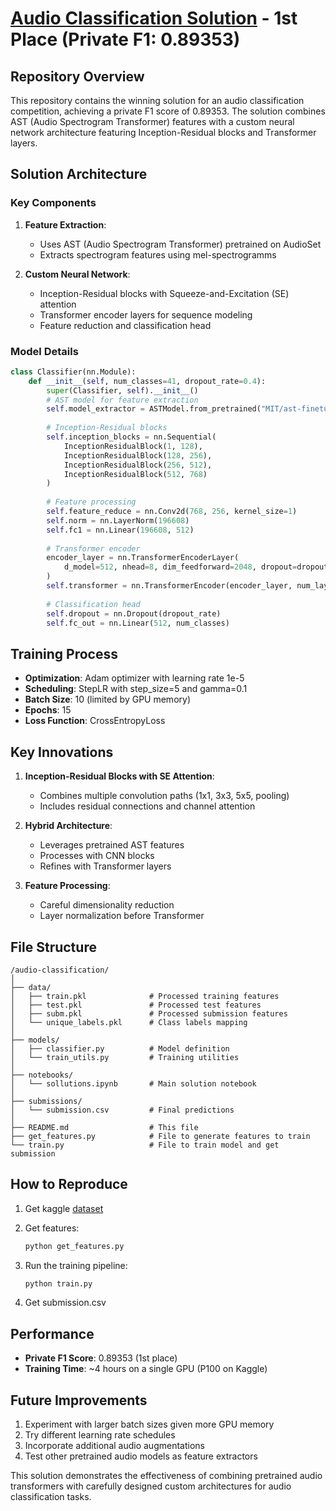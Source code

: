 # [Audio Classification Solution](https://www.kaggle.com/competitions/itmo-acoustic-event-detectin-2025) - 1st Place (Private F1: 0.89353)

## Repository Overview

This repository contains the winning solution for an audio classification competition, achieving a private F1 score of 0.89353. The solution combines AST (Audio Spectrogram Transformer) features with a custom neural network architecture featuring Inception-Residual blocks and Transformer layers.

## Solution Architecture

### Key Components

1. **Feature Extraction**:
   - Uses AST (Audio Spectrogram Transformer) pretrained on AudioSet
   - Extracts spectrogram features using mel-spectrogramms

2. **Custom Neural Network**:
   - Inception-Residual blocks with Squeeze-and-Excitation (SE) attention
   - Transformer encoder layers for sequence modeling
   - Feature reduction and classification head

### Model Details

```python
class Classifier(nn.Module):
    def __init__(self, num_classes=41, dropout_rate=0.4):
        super(Classifier, self).__init__()
        # AST model for feature extraction
        self.model_extractor = ASTModel.from_pretrained("MIT/ast-finetuned-audioset-10-10-0.4593")
        
        # Inception-Residual blocks
        self.inception_blocks = nn.Sequential(
            InceptionResidualBlock(1, 128),
            InceptionResidualBlock(128, 256),
            InceptionResidualBlock(256, 512),
            InceptionResidualBlock(512, 768)
        )
        
        # Feature processing
        self.feature_reduce = nn.Conv2d(768, 256, kernel_size=1)
        self.norm = nn.LayerNorm(196608)
        self.fc1 = nn.Linear(196608, 512)
        
        # Transformer encoder
        encoder_layer = nn.TransformerEncoderLayer(
            d_model=512, nhead=8, dim_feedforward=2048, dropout=dropout_rate
        )
        self.transformer = nn.TransformerEncoder(encoder_layer, num_layers=12)
        
        # Classification head
        self.dropout = nn.Dropout(dropout_rate)
        self.fc_out = nn.Linear(512, num_classes)
```

## Training Process

- **Optimization**: Adam optimizer with learning rate 1e-5
- **Scheduling**: StepLR with step_size=5 and gamma=0.1
- **Batch Size**: 10 (limited by GPU memory)
- **Epochs**: 15
- **Loss Function**: CrossEntropyLoss

## Key Innovations

1. **Inception-Residual Blocks with SE Attention**:
   - Combines multiple convolution paths (1x1, 3x3, 5x5, pooling)
   - Includes residual connections and channel attention

2. **Hybrid Architecture**:
   - Leverages pretrained AST features
   - Processes with CNN blocks
   - Refines with Transformer layers

3. **Feature Processing**:
   - Careful dimensionality reduction
   - Layer normalization before Transformer

## File Structure

```
/audio-classification/
│
├── data/
│   ├── train.pkl              # Processed training features
│   ├── test.pkl               # Processed test features
│   ├── subm.pkl               # Processed submission features
│   └── unique_labels.pkl      # Class labels mapping
│
├── models/
│   ├── classifier.py          # Model definition
│   └── train_utils.py         # Training utilities
│
├── notebooks/
│   └── sollutions.ipynb       # Main solution notebook
│
├── submissions/
│   └── submission.csv         # Final predictions
│
├── README.md                  # This file
├── get_features.py            # File to generate features to train
└── train.py                   # File to train model and get submission
```

## How to Reproduce
1. Get kaggle [dataset](https://www.kaggle.com/datasets/maunberg/lw1-acc)
2. Get features:
   ```bash
   python get_features.py
   ```

3. Run the training pipeline:
   ```bash
   python train.py
   ```
4. Get submission.csv

## Performance

- **Private F1 Score**: 0.89353 (1st place)
- **Training Time**: ~4 hours on a single GPU (P100 on Kaggle)

## Future Improvements

1. Experiment with larger batch sizes given more GPU memory
2. Try different learning rate schedules
3. Incorporate additional audio augmentations
4. Test other pretrained audio models as feature extractors

This solution demonstrates the effectiveness of combining pretrained audio transformers with carefully designed custom architectures for audio classification tasks.